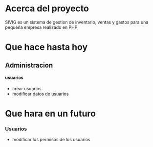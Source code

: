 # Acerca del proyecto

SIVIG es un sistema de gestion de inventario, ventas y gastos para una pequeña empresa realizado en PHP

# Que hace hasta hoy
## Administracion
#### usuarios
-   crear usuarios
-   modificar datos de usuarios

# Que hara en un futuro

### Usuarios
-   modificar los permisos de los usuarios

